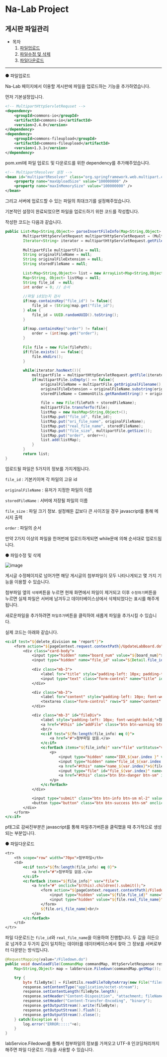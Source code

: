# Na-Lab Project



## 게시판 파일관리



* 목차
  1. [파일업로드](#up)
  2. [파일수정 및 삭제](#mod)
  3. [파일다운로드](#down)

-----------------------



<div id="up">●  파일업로드</div>

Na-Lab 페이지에서 이용할 게시판에 파일을 업로드하는 기능을 추가하였습니다.



먼저 기본설정입니다.

```xml
<!-- MultipartHttpServletRequset -->
<dependency>
	<groupId>commons-io</groupId>
	<artifactId>commons-io</artifactId>
	<version>2.4.0</version>
</dependency>
<dependency>
	<groupId>commons-fileupload</groupId>
	<artifactId>commons-fileupload</artifactId>
	<version>1.3.1</version>
</dependency>
```

pom.xml에 파일 업로드 및 다운로드를 위한 dependency를 추가해주었습니다.

```xml
<!-- MultipartResolver 설정 -->
<bean id="multipartResolver" class="org.springframework.web.multipart.commons.CommonsMultipartResolver">
	<property name="maxUploadSize" value="100000000" />
	<property name="maxInMemorySize" value="100000000" />
</bean>
```

그리고 서버에 업로드할 수 있는 파일의 최대크기를 설정해주었습니다.





기본적인 설정이 완료되었으면 파일을 업로드하기 위한 코드를 작성합니다.

작성한 코드는 다음과 같습니다.

```java
public List<Map<String,Object>> parseInsertFileInfo(Map<String,Object> map, HttpServletRequest request, String filePath) throws Exception{
		MultipartHttpServletRequest multipartHttpServletRequest = (MultipartHttpServletRequest)request;
    	Iterator<String> iterator = multipartHttpServletRequest.getFileNames();
    	
    	MultipartFile multipartFile = null;
    	String originalFileName = null;
    	String originalFileExtension = null;
    	String storedFileName = null;
    	
    	List<Map<String,Object>> list = new ArrayList<Map<String,Object>>();
        Map<String, Object> listMap = null; 
        String file_id  = null;
        int order = 0; // 순서
        
        //파일 id있는지 검사
        if(map.containsKey("file_id") != false){
        	file_id = (String)map.get("file_id");
        } else {
        	file_id = UUID.randomUUID().toString();
        }
        
        if(map.containsKey("order") != false){
        	order = (int)map.get("order");
        }
        
        File file = new File(filePath);
        if(file.exists() == false){
        	file.mkdirs();
        }
        
        while(iterator.hasNext()){
        	multipartFile = multipartHttpServletRequest.getFile(iterator.next());
        	if(multipartFile.isEmpty() == false){
        		originalFileName = multipartFile.getOriginalFilename();
        		originalFileExtension = originalFileName.substring(originalFileName.lastIndexOf("."));
        		storedFileName = CommonUtils.getRandomString() + originalFileExtension;
        		
        		file = new File(filePath + storedFileName);
        		multipartFile.transferTo(file);
        		listMap = new HashMap<String,Object>();
        		listMap.put("file_id", file_id);
        		listMap.put("ori_file_name", originalFileName);
        		listMap.put("real_file_name", storedFileName);
        		listMap.put("file_size", multipartFile.getSize());
        		listMap.put("order", order++);
        		list.add(listMap);
        	}
        }
		return list;
}
```

업로드될 파일은 5가지의 정보를 가지게됩니다.

`file_id` : 기본키이며 각 파일의 고유 id

`originalFileName` : 유저가 지정한 파일의 이름

`storedFileName` : 서버에 저장될 파일의 이름

`file_size` : 파일 크기 정보. 설정해둔 값보다 큰 사이즈일 경우 javascript를 통해 메시지 출력

`order` : 파일의 순서



만약 2가지 이상의 파일을 한꺼번에 업로드하게되면 while문에 의해 순서대로 업로드됩니다.



<div id="down">● 파일수정 및 삭제</div>

![image](https://user-images.githubusercontent.com/78251137/106371569-4a2cb980-63a9-11eb-90be-3681908d8dba.png)



게시글 수정페이지로 넘어가면 해당 게시글의 첨부파일이 모두 나타나게되고 몇 가지 기능을 이용할 수 있습니다.

첨부파일 옆의 `삭제`버튼을 누르면 현재 화면에서 파일이 제거되고 이후 `수정하기`버튼을 누르면 실제 파일은 서버에 남겨두고 데이터베이스상에서 삭제되었다는 표시를 해주게됩니다.

새로운파일을 추가하려면 `파일추가`버튼을 클릭하여 새롭게 파일을 추가시킬 수 있습니다.

실제 코드는 아래와 같습니다.

```jsp
<c:if test="${delete_division ne 'report'}">
	<form action="${pageContext.request.contextPath}/UpdateLabBoard.do" method="post" name="fr" onsubmit="return checkform();" style="float:left;" enctype="multipart/form-data">
		<div class="card-body">
			<input type="hidden" name="board_num" value="${board_num}">
			<input type="hidden" name="file_id" value="${Detail.file_id}">
            
			<div class="mb-3">
				<label for="title" style="padding-left: 10px; padding-top: 5px; font-weight:bold;">제목</label>
				<input type="text" class="form-control" name="title" id="title" value="${title}">
			</div>

			<div class="mb-3">
				<label for="content" style="padding-left: 10px; font-weight:bold;">내용</label>
				<textarea class="form-control" rows="5" name="content" >${content}</textarea>
			</div>

			<div class="mb-3" id="fileDiv">
				<label style="padding-left: 10px; font-weight:bold;">첨부파일</label>
				<a href="#this" id="addFile" class="btn btn-warning btn-sm">파일추가</a>
				<br/>
				<c:if test="${fn:length(file_info) eq 0}">
					<a href="#">첨부파일 없음.</a>
				</c:if>
				<c:forEach items="${file_info}" var="file" varStatus="var">
					<p>
						<input type="hidden" name="IDX_${var.index }" value="${file.IDX}">
						<input type="hidden" name="file_id_${var.index }" value="${file.file_id}">
						<a href="#this" name="name_${var.index}">${file.ori_file_name}</a>
						<input type="file" id="file_${var.index}" name="file_${var.index}" style="display:none" onchange="checkFile(this)">
						<a href="#this" class="btn btn-danger btn-sm" id="delete_${var.index}" name="delete_${var.index}">삭제</a>
					</p>
				</c:forEach>
			</div>

			<input type="submit" class="btn btn-info btn-sm ml-2" value="수정하기">&nbsp;
			<button type="button" class="btn btn-success btn-sm" onclick="window.history.back();">돌아가기</button>
		</div>
	</form>
</c:if>
```

p태그로 감싸진부분은 javascript를 통해 파일추가버튼을 클릭했을 때 추가적으로 생성되는 부분입니다. 



<div id="down">● 파일다운로드</div>

```jsp
<tr>
	<th scope="row" width="70px">첨부파일</th>
	<td>
		<c:if test="${fn:length(file_info) eq 0}">
			<a href="#">첨부파일 없음.</a>
		</c:if>
		<c:forEach items="${file_info}" var="file">
			<a href="#" onclick="$(this).children().submit();">
				<form action="${pageContext.request.contextPath}/Filedown.do" method="post" style="display:none;">
					<input type="hidden" value="${file.file_id}" name="file_id">
					<input type="hidden" value="${file.real_file_name}" name="real_file_name">
				</form>
				${file.ori_file_name}<br/>
			</a>
		</c:forEach>
	</td>
</tr>
```

파일 다운로드는 `file_id`와 `real_file_name`을 이용하여 진행합니다. 두 값을 히든으로 넘겨주고 두가지 값이 일치하는 데이터를 데이터베이스에서 찾아 그 정보를 서버로부터 다운받는 방식입니다.



```java
@RequestMapping(value="/Filedown.do")
public void downloadFile(CommandMap commandMap, HttpServletResponse response) throws Exception{
	Map<String,Object> map = labService.Filedown(commandMap.getMap());

	try {
		byte fileByte[] = FileUtils.readFileToByteArray(new File("files/file" + map.get("real_file_name")));
		response.setContentType("application/octet-stream");
		response.setContentLength(fileByte.length);
		response.setHeader("Content-Disposition", "attachment; fileName=\"" + URLEncoder.encode((String) map.get("ori_file_name"), "UTF-8") + "\";");
		response.setHeader("Content-Transfer-Encoding", "binary");
		response.getOutputStream().write(fileByte);
		response.getOutputStream().flush();
		response.getOutputStream().close();
	} catch(Exception e) {
		log.error("ERROR:::::"+e);
	}
}
```

labService.Filedown를 통해서 첨부파일의 정보를 가져오고 UTF-8 인코딩처리까지 해주면 파일 다운로드 기능을 사용할 수 있습니다.

